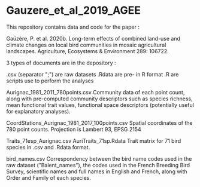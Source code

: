 # Gauzere_et_al_2019_AGEE
This repository contains data and code for the paper : 

Gaüzère, P. et al. 2020b. Long-term effects of combined land-use and climate changes on local bird communities in mosaic agricultural landscapes.
Agriculture, Ecosystems & Environment 289: 106722.

3 types of documents are in the depository : 

  .csv (separator ";") are raw datasets
  .Rdata are pre- in R format
  .R are scripts use to perform the analyses

Aurignac_1981_2011_780points.csv
Community data of each point count, along with pre-computed community descriptors such as species richness, mean functional trait values, functional space descriptors (potentially useful for explanatory analyses).    

CoordStations_Aurignac_1981_2017_100points.csv
Spatial coordinates of the 780 point counts. Projection is Lambert 93, EPSG 2154

Traits_71esp_Aurignac.csv
AuriTraits_71sp.Rdata
Trait matrix for 71 bird species in .csv and .Rdata format.

bird_names.csv
Correspondency between the bird name codes used in the raw dataset ("Balent_names"), the codes used in the French Breeding Bird Survey, scientific names and full names in English and French, along with Order and Family of each species. 

